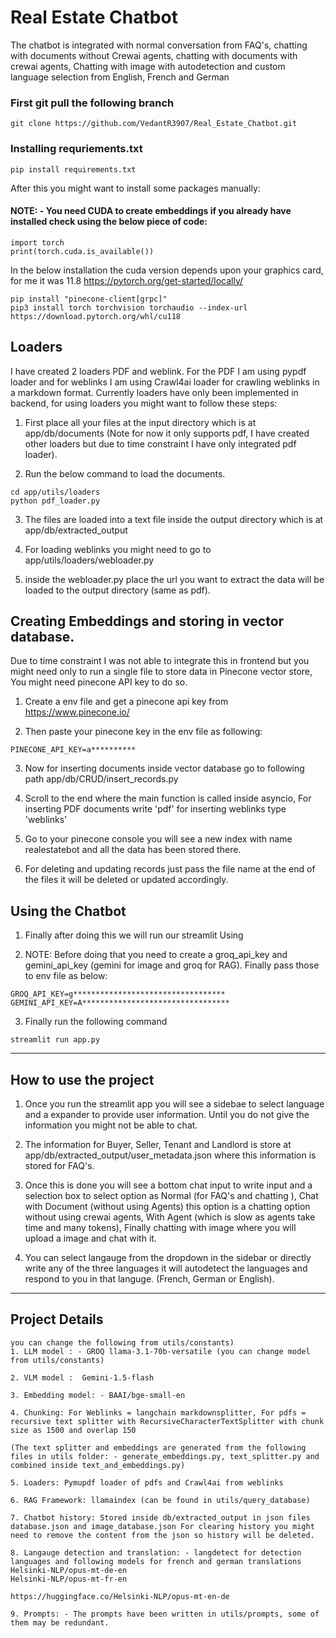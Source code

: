 
# Real Estate Chatbot

The chatbot is integrated with normal conversation from FAQ's, chatting with documents without Crewai agents, chatting with documents with crewai agents, Chatting with image with autodetection and custom language selection from English, French and German



### First git pull the following branch
```
git clone https://github.com/VedantR3907/Real_Estate_Chatbot.git
````

### Installing requriements.txt
```
pip install requirements.txt
```

After this you might want to install some packages manually:

#### NOTE: - You need CUDA to create embeddings if you already have installed check using the below piece of code:
```
import torch
print(torch.cuda.is_available())
```

In the below installation the cuda version depends upon your graphics card, for me it was 11.8
https://pytorch.org/get-started/locally/
```
pip install "pinecone-client[grpc]"
pip3 install torch torchvision torchaudio --index-url https://download.pytorch.org/whl/cu118
```

## Loaders

I have created 2 loaders PDF and weblink. For the PDF I am using pypdf loader and for weblinks I am using Crawl4ai loader for crawling weblinks in a markdown format.
Currently loaders have only been implemented in backend, for using loaders you might want to follow these steps:

1. First place all your files at the input directory which is at 
app/db/documents (Note for now it only supports pdf, I have created other loaders but due to time constraint I have only integrated pdf loader).

2. Run the below command to load the documents.

```
cd app/utils/loaders
python pdf_loader.py
```

3. The files are loaded into a text file inside the output directory which is at app/db/extracted_output

4. For loading weblinks you might need to go to app/utils/loaders/webloader.py

5. inside the webloader.py place the url you want to extract the data will be loaded to the output directory (same as pdf).

## Creating Embeddings and storing in vector database.

Due to time constraint I was not able to integrate this in frontend but you might need only to run a single file to store data in Pinecone vector store, You might need pinecone API key to do so.

1. Create a env file and get a pinecone api key from https://www.pinecone.io/ 

2. Then paste your pinecone key in the env file as following: 
```
PINECONE_API_KEY=a**********
```

3. Now for inserting documents inside vector database go to following path app/db/CRUD/insert_records.py

4. Scroll to the end where the main function is called inside asyncio, For inserting PDF documents write 'pdf' for inserting weblinks type 'weblinks'

5. Go to your pinecone console you will see a new index with name realestatebot and all the data has been stored there.

6. For deleting and updating records just pass the file name at the end of the files it will be deleted or updated accordingly.


## Using the Chatbot

1. Finally after doing this we will run our streamlit Using

2. NOTE: Before doing that you need to create a groq_api_key and gemini_api_key (gemini for image and groq for RAG). Finally pass those to env file as below:

```
GROQ_API_KEY=g**********************************
GEMINI_API_KEY=A*********************************
```

3. Finally run the following command
```
streamlit run app.py
```


___________________________________________________________________________

## How to use the project

1. Once you run the streamlit app you will see a sidebae to select language and a expander to provide user information. Until you do not give the information you might not be able to chat.

2. The information for Buyer, Seller, Tenant and Landlord is store at app/db/extracted_output/user_metadata.json where this information is stored for FAQ's.

3. Once this is done you will see a bottom chat input to write input and a selection box to select option as Normal (for FAQ's and chatting ), Chat with Document (without using Agents) this option is a chatting option without using crewai agents, With Agent (which is slow as agents take time and many tokens), Finally chatting with image where you will upload a image and chat with it.

4. You can select langauge from the dropdown in the sidebar or directly write any of the three languages it will autodetect the languages and respond to you in that languge. (French, German or English).


___________________________________________________________________________

## Project Details

```
you can change the following from utils/constants)
1. LLM model : - GROQ llama-3.1-70b-versatile (you can change model from utils/constants)

2. VLM model :  Gemini-1.5-flash

3. Embedding model: - BAAI/bge-small-en

4. Chunking: For Weblinks = langchain markdownsplitter, For pdfs = recursive text splitter with RecursiveCharacterTextSplitter with chunk size as 1500 and overlap 150

(The text splitter and embeddings are generated from the following files in utils folder: - generate_embeddings.py, text_splitter.py and combined inside text_and_embeddings.py)

5. Loaders: Pymupdf loader of pdfs and Crawl4ai from weblinks

6. RAG Framework: llamaindex (can be found in utils/query_database)

7. Chatbot history: Stored inside db/extracted_output in json files database.json and image_database.json For clearing history you might need to remove the content from the json so history will be deleted.

8. Langauge detection and translation: - langdetect for detection languages and following models for french and german translations
Helsinki-NLP/opus-mt-de-en
Helsinki-NLP/opus-mt-fr-en

https://huggingface.co/Helsinki-NLP/opus-mt-en-de

9. Prompts: - The prompts have been written in utils/prompts, some of them may be redundant.
```
